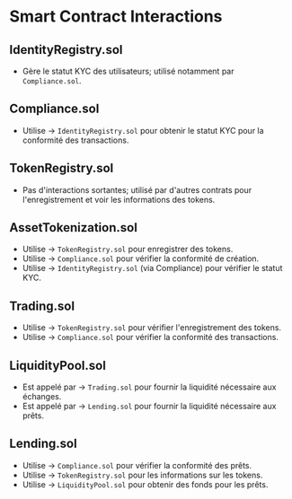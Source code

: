 # Smart Contract Interactions

## IdentityRegistry.sol
- Gère le statut KYC des utilisateurs; utilisé notamment par `Compliance.sol`.

## Compliance.sol
- Utilise → `IdentityRegistry.sol` pour obtenir le statut KYC pour la conformité des transactions.

## TokenRegistry.sol
- Pas d'interactions sortantes; utilisé par d'autres contrats pour l'enregistrement et voir les informations des tokens.

## AssetTokenization.sol
- Utilise → `TokenRegistry.sol` pour enregistrer des tokens.
- Utilise → `Compliance.sol` pour vérifier la conformité de création.
- Utilise → `IdentityRegistry.sol` (via Compliance) pour vérifier le statut KYC.

## Trading.sol
- Utilise → `TokenRegistry.sol` pour vérifier l'enregistrement des tokens.
- Utilise → `Compliance.sol` pour vérifier la conformité des transactions.

## LiquidityPool.sol
- Est appelé par → `Trading.sol` pour fournir la liquidité nécessaire aux échanges.
- Est appelé par → `Lending.sol` pour fournir la liquidité nécessaire aux prêts.

## Lending.sol
- Utilise → `Compliance.sol` pour vérifier la conformité des prêts.
- Utilise → `TokenRegistry.sol` pour les informations sur les tokens.
- Utilise → `LiquidityPool.sol` pour obtenir des fonds pour les prêts.
